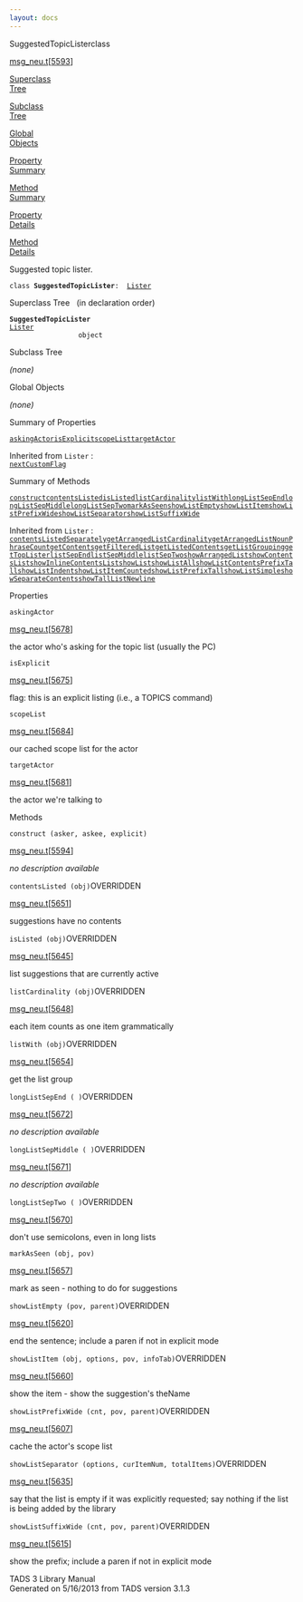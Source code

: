```yaml
---
layout: docs
---
```

<span class="title">SuggestedTopicLister</span><span class="type">class</span>

[msg_neu.t](../file/msg_neu.t.html)\[[5593](../source/msg_neu.t.html#5593)\]

[Superclass  
Tree](#_SuperClassTree_)

[Subclass  
Tree](#_SubClassTree_)

[Global  
Objects](#_ObjectSummary_)

[Property  
Summary](#_PropSummary_)

[Method  
Summary](#_MethodSummary_)

[Property  
Details](#_Properties_)

[Method  
Details](#_Methods_)



Suggested topic lister.

`class `**`SuggestedTopicLister`**` :   `[`Lister`](../object/Lister.html)



<span id="_SuperClassTree_"></span>



<span class="hdln">Superclass Tree</span>   (in declaration order)



**`SuggestedTopicLister`**  
[`Lister`](../object/Lister.html)  
`                 object`  
<span id="_SubClassTree_"></span>



<span class="hdln">Subclass Tree</span>  



*(none)* <span id="_ObjectSummary_"></span>



<span class="hdln">Global Objects</span>  



*(none)* <span id="_PropSummary_"></span>



<span class="hdln">Summary of Properties</span>  



[`askingActor`](#askingActor)[`isExplicit`](#isExplicit)[`scopeList`](#scopeList)[`targetActor`](#targetActor)

Inherited from `Lister` :  
[`nextCustomFlag`](../object/Lister.html#nextCustomFlag)

<span id="_MethodSummary_"></span>



<span class="hdln">Summary of Methods</span>  



[`construct`](#construct)[`contentsListed`](#contentsListed)[`isListed`](#isListed)[`listCardinality`](#listCardinality)[`listWith`](#listWith)[`longListSepEnd`](#longListSepEnd)[`longListSepMiddle`](#longListSepMiddle)[`longListSepTwo`](#longListSepTwo)[`markAsSeen`](#markAsSeen)[`showListEmpty`](#showListEmpty)[`showListItem`](#showListItem)[`showListPrefixWide`](#showListPrefixWide)[`showListSeparator`](#showListSeparator)[`showListSuffixWide`](#showListSuffixWide)

Inherited from `Lister` :  
[`contentsListedSeparately`](../object/Lister.html#contentsListedSeparately)[`getArrangedListCardinality`](../object/Lister.html#getArrangedListCardinality)[`getArrangedListNounPhraseCount`](../object/Lister.html#getArrangedListNounPhraseCount)[`getContents`](../object/Lister.html#getContents)[`getFilteredList`](../object/Lister.html#getFilteredList)[`getListedContents`](../object/Lister.html#getListedContents)[`getListGrouping`](../object/Lister.html#getListGrouping)[`getTopLister`](../object/Lister.html#getTopLister)[`listSepEnd`](../object/Lister.html#listSepEnd)[`listSepMiddle`](../object/Lister.html#listSepMiddle)[`listSepTwo`](../object/Lister.html#listSepTwo)[`showArrangedList`](../object/Lister.html#showArrangedList)[`showContentsList`](../object/Lister.html#showContentsList)[`showInlineContentsList`](../object/Lister.html#showInlineContentsList)[`showList`](../object/Lister.html#showList)[`showListAll`](../object/Lister.html#showListAll)[`showListContentsPrefixTall`](../object/Lister.html#showListContentsPrefixTall)[`showListIndent`](../object/Lister.html#showListIndent)[`showListItemCounted`](../object/Lister.html#showListItemCounted)[`showListPrefixTall`](../object/Lister.html#showListPrefixTall)[`showListSimple`](../object/Lister.html#showListSimple)[`showSeparateContents`](../object/Lister.html#showSeparateContents)[`showTallListNewline`](../object/Lister.html#showTallListNewline)

<span id="_Properties_"></span>



<span class="hdln">Properties</span>  



<span id="askingActor"></span>

`askingActor`

[msg_neu.t](../file/msg_neu.t.html)\[[5678](../source/msg_neu.t.html#5678)\]



the actor who's asking for the topic list (usually the PC)



<span id="isExplicit"></span>

`isExplicit`

[msg_neu.t](../file/msg_neu.t.html)\[[5675](../source/msg_neu.t.html#5675)\]



flag: this is an explicit listing (i.e., a TOPICS command)



<span id="scopeList"></span>

`scopeList`

[msg_neu.t](../file/msg_neu.t.html)\[[5684](../source/msg_neu.t.html#5684)\]



our cached scope list for the actor



<span id="targetActor"></span>

`targetActor`

[msg_neu.t](../file/msg_neu.t.html)\[[5681](../source/msg_neu.t.html#5681)\]



the actor we're talking to



<span id="_Methods_"></span>



<span class="hdln">Methods</span>  



<span id="construct"></span>

`construct (asker, askee, explicit)`

[msg_neu.t](../file/msg_neu.t.html)\[[5594](../source/msg_neu.t.html#5594)\]



*no description available*



<span id="contentsListed"></span>

`contentsListed (obj)`<span class="rem">OVERRIDDEN</span>

[msg_neu.t](../file/msg_neu.t.html)\[[5651](../source/msg_neu.t.html#5651)\]



suggestions have no contents



<span id="isListed"></span>

`isListed (obj)`<span class="rem">OVERRIDDEN</span>

[msg_neu.t](../file/msg_neu.t.html)\[[5645](../source/msg_neu.t.html#5645)\]



list suggestions that are currently active



<span id="listCardinality"></span>

`listCardinality (obj)`<span class="rem">OVERRIDDEN</span>

[msg_neu.t](../file/msg_neu.t.html)\[[5648](../source/msg_neu.t.html#5648)\]



each item counts as one item grammatically



<span id="listWith"></span>

`listWith (obj)`<span class="rem">OVERRIDDEN</span>

[msg_neu.t](../file/msg_neu.t.html)\[[5654](../source/msg_neu.t.html#5654)\]



get the list group



<span id="longListSepEnd"></span>

`longListSepEnd ( )`<span class="rem">OVERRIDDEN</span>

[msg_neu.t](../file/msg_neu.t.html)\[[5672](../source/msg_neu.t.html#5672)\]



*no description available*



<span id="longListSepMiddle"></span>

`longListSepMiddle ( )`<span class="rem">OVERRIDDEN</span>

[msg_neu.t](../file/msg_neu.t.html)\[[5671](../source/msg_neu.t.html#5671)\]



*no description available*



<span id="longListSepTwo"></span>

`longListSepTwo ( )`<span class="rem">OVERRIDDEN</span>

[msg_neu.t](../file/msg_neu.t.html)\[[5670](../source/msg_neu.t.html#5670)\]



don't use semicolons, even in long lists



<span id="markAsSeen"></span>

`markAsSeen (obj, pov)`

[msg_neu.t](../file/msg_neu.t.html)\[[5657](../source/msg_neu.t.html#5657)\]



mark as seen - nothing to do for suggestions



<span id="showListEmpty"></span>

`showListEmpty (pov, parent)`<span class="rem">OVERRIDDEN</span>

[msg_neu.t](../file/msg_neu.t.html)\[[5620](../source/msg_neu.t.html#5620)\]



end the sentence; include a paren if not in explicit mode



<span id="showListItem"></span>

`showListItem (obj, options, pov, infoTab)`<span class="rem">OVERRIDDEN</span>

[msg_neu.t](../file/msg_neu.t.html)\[[5660](../source/msg_neu.t.html#5660)\]



show the item - show the suggestion's theName



<span id="showListPrefixWide"></span>

`showListPrefixWide (cnt, pov, parent)`<span class="rem">OVERRIDDEN</span>

[msg_neu.t](../file/msg_neu.t.html)\[[5607](../source/msg_neu.t.html#5607)\]



cache the actor's scope list



<span id="showListSeparator"></span>

`showListSeparator (options, curItemNum, totalItems)`<span class="rem">OVERRIDDEN</span>

[msg_neu.t](../file/msg_neu.t.html)\[[5635](../source/msg_neu.t.html#5635)\]



say that the list is empty if it was explicitly requested; say nothing
if the list is being added by the library



<span id="showListSuffixWide"></span>

`showListSuffixWide (cnt, pov, parent)`<span class="rem">OVERRIDDEN</span>

[msg_neu.t](../file/msg_neu.t.html)\[[5615](../source/msg_neu.t.html#5615)\]



show the prefix; include a paren if not in explicit mode





TADS 3 Library Manual  
Generated on 5/16/2013 from TADS version 3.1.3



